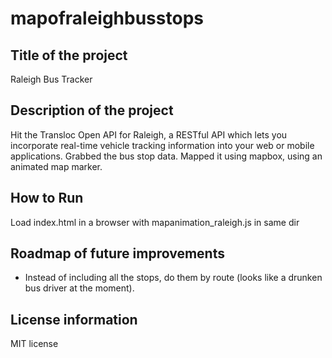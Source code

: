# mapofraleighbusstops

## Title of the project
Raleigh Bus Tracker

## Description of the project
Hit the Transloc Open API for Raleigh, a RESTful API which lets you incorporate real-time vehicle tracking information into your web or mobile applications. Grabbed the bus stop data. Mapped it using mapbox, using an animated map marker. 

## How to Run
Load index.html in a browser with mapanimation_raleigh.js in same dir

## Roadmap of future improvements
* Instead of including all the stops, do them by route (looks like a drunken bus driver at the moment).

## License information
MIT license
